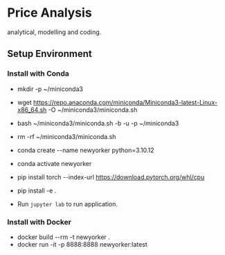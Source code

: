 # Price Analysis
analytical, modelling and coding.


## Setup Environment 

### Install with Conda
- mkdir -p ~/miniconda3
- wget https://repo.anaconda.com/miniconda/Miniconda3-latest-Linux-x86_64.sh -O ~/miniconda3/miniconda.sh
- bash ~/miniconda3/miniconda.sh -b -u -p ~/miniconda3
- rm -rf ~/miniconda3/miniconda.sh
  
- conda create --name newyorker python=3.10.12
- conda activate newyorker
- pip install torch --index-url https://download.pytorch.org/whl/cpu
- pip install -e .
- Run `jupyter lab` to run application.

### Install with Docker

- docker build  --rm -t newyorker .
- docker run -it -p 8888:8888  newyorker:latest
